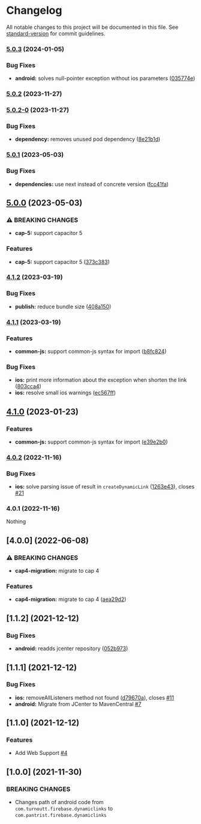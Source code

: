 # Changelog

All notable changes to this project will be documented in this file. See [standard-version](https://github.com/conventional-changelog/standard-version) for commit guidelines.

### [5.0.3](https://github.com/Pantrist-dev/capacitor-firebase-dynamic-links/compare/v5.0.2...v5.0.3) (2024-01-05)


### Bug Fixes

* **android:** solves null-pointer exception without ios parameters ([035774e](https://github.com/Pantrist-dev/capacitor-firebase-dynamic-links/commit/035774eacbac6c87855e5db19b25cf2aa59069b7))

### [5.0.2](https://github.com/Pantrist-dev/capacitor-firebase-dynamic-links/compare/v5.0.2-0...v5.0.2) (2023-11-27)

### [5.0.2-0](https://github.com/Pantrist-dev/capacitor-firebase-dynamic-links/compare/v5.0.1...v5.0.2-0) (2023-11-27)


### Bug Fixes

* **dependency:** removes unused pod dependency ([8e21b1d](https://github.com/Pantrist-dev/capacitor-firebase-dynamic-links/commit/8e21b1d85789f2f7043b9760c82fda2c5ed6167f))

### [5.0.1](https://github.com/Pantrist-dev/capacitor-firebase-dynamic-links/compare/v5.0.0...v5.0.1) (2023-05-03)


### Bug Fixes

* **dependencies:** use next instead of concrete version ([fcc41fa](https://github.com/Pantrist-dev/capacitor-firebase-dynamic-links/commit/fcc41fa40aeaefc0550db18a9fed945f29f3aa13))

## [5.0.0](https://github.com/Pantrist-dev/capacitor-firebase-dynamic-links/compare/v4.1.1...v5.0.0) (2023-05-03)


### ⚠ BREAKING CHANGES

* **cap-5:** support capacitor 5

### Features

* **cap-5:** support capacitor 5 ([373c383](https://github.com/Pantrist-dev/capacitor-firebase-dynamic-links/commit/373c383d1ac4dea04f738d15b4b6b34bde2956fb))

### [4.1.2](https://github.com/Pantrist-dev/capacitor-firebase-dynamic-links/compare/v4.1.1...v4.1.2) (2023-03-19)


### Bug Fixes

* **publish:** reduce bundle size ([408a150](https://github.com/Pantrist-dev/capacitor-firebase-dynamic-links/commit/408a1500c8ee9be958725731a588f9013cf8cdb3))

### [4.1.1](https://github.com/Pantrist-dev/capacitor-firebase-dynamic-links/compare/v4.0.2...v4.1.1) (2023-03-19)


### Features

* **common-js:** support common-js syntax for import ([b8fc824](https://github.com/Pantrist-dev/capacitor-firebase-dynamic-links/commit/b8fc824706e872b43e5ba0433e07b0a82eefd1bd))


### Bug Fixes

* **ios:** print more information about the exception when shorten the link ([803cca4](https://github.com/Pantrist-dev/capacitor-firebase-dynamic-links/commit/803cca40aaddfb1397a0cacd289693f659b1471a))
* **ios:** resolve small ios warnings ([ec567ff](https://github.com/Pantrist-dev/capacitor-firebase-dynamic-links/commit/ec567ff5a9fae872dba03e7b4858fec6827137b9))

## [4.1.0](https://github.com/Pantrist-dev/capacitor-firebase-dynamic-links/compare/v4.0.2...v4.1.0) (2023-01-23)


### Features

* **common-js:** support common-js syntax for import ([e39e2b0](https://github.com/Pantrist-dev/capacitor-firebase-dynamic-links/commit/e39e2b047c929bf419da4f2bc1220f1de62e4dcf))

### [4.0.2](https://github.com/Pantrist-dev/capacitor-firebase-dynamic-links/compare/v4.0.1...v4.0.2) (2022-11-16)


### Bug Fixes

* **ios:** solve parsing issue of result in `createDynamicLink` ([1263e43](https://github.com/Pantrist-dev/capacitor-firebase-dynamic-links/commit/1263e43a96b347a955aee9a5642e72f8b360f721)), closes [#21](https://github.com/Pantrist-dev/capacitor-firebase-dynamic-links/issues/21)

### 4.0.1 (2022-11-16)

Nothing


## [4.0.0] (2022-06-08)

### ⚠ BREAKING CHANGES

* **cap4-migration:** migrate to cap 4

### Features

* **cap4-migration:** migrate to cap 4 ([aea29d2](https://github.com/Pantrist-dev/capacitor-firebase-dynamic-links/commit/aea29d26385d5722e1ec05cdcc5ee90ff2a05fa1))



## [1.1.2] (2021-12-12)

### Bug Fixes

* **android:** readds jcenter repository ([052b973](https://github.com/Pantrist-dev/capacitor-firebase-dynamic-links/commit/052b973a142680e86638b88dbfd8d145ff1d150c))


## [1.1.1] (2021-12-12)

### Bug Fixes

* **ios:** removeAllListeners method not found ([d79670a](https://github.com/Pantrist-dev/capacitor-firebase-dynamic-links/commit/d79670af2ce76f54ac5ff797ff599e69d1d1b4e9)), closes [#11](https://github.com/Pantrist-dev/capacitor-firebase-dynamic-links/issues/11)
* **android:** Migrate from JCenter to MavenCentral [#7](https://github.com/Pantrist-dev/capacitor-firebase-dynamic-links/pull/7)

## [1.1.0] (2021-12-12)

### Features

- Add Web Support [#4](https://github.com/Pantrist-dev/capacitor-firebase-dynamic-links/pull/4)


## [1.0.0] (2021-11-30)

### BREAKING CHANGES

- Changes path of android code from `com.turnoutt.firebase.dynamiclinks` to `com.pantrist.firebase.dynamiclinks`
